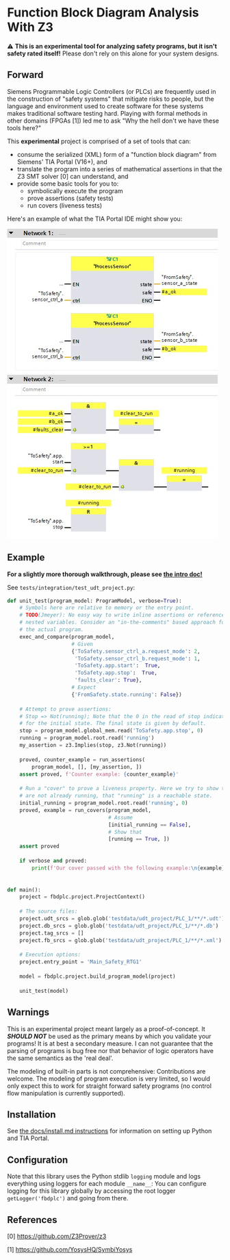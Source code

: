 # Function Block Diagram Analysis With Z3

:warning: **This is an experimental tool for analyzing safety programs, but it isn't safety rated itself!** Please don't rely on this alone for your system designs.

## Forward
Siemens Programmable Logic Controllers (or PLCs) are frequently used in the construction of "safety systems" that mitigate risks to people, but the language and environment used to create software for these systems makes traditional software testing hard. Playing with formal methods in other domains (FPGAs [1]) led me to ask "Why the hell don't we have these tools here?"

This **experimental** project is comprised of a set of tools that can:
 - consume the serialized (XML) form of a "function block diagram" from Siemens' TIA Portal (V16+), and
 - translate the program into a series of mathematical assertions in that the Z3 SMT solver [0] can understand, and
 - provide some basic tools for you to:
    - symbolically execute the program
    - prove assertions (safety tests)
    - run covers (liveness tests)

Here's an example of what the TIA Portal IDE might show you:

![example of a function block diagram](docs/fbd.jpg)

## Example

**For a slightly more thorough walkthrough, please see [the intro doc!](docs/intro.md)**

See `tests/integration/test_udt_project.py`:

```python
def unit_test(program_model: ProgramModel, verbose=True):
    # Symbols here are relative to memory or the entry point.
    # TODO(Jmeyer): No easy way to write inline assertions or reference deeply
    # nested variables. Consider an "in-the-comments" based approach for annotating
    # the actual program.
    exec_and_compare(program_model,
                     # Given
                     {'ToSafety.sensor_ctrl_a.request_mode': 2,
                      'ToSafety.sensor_ctrl_b.request_mode': 1,
                      'ToSafety.app.start':  True,
                      'ToSafety.app.stop':  True,
                      'faults_clear': True},
                     # Expect
                     {'FromSafety.state.running': False})

    # Attempt to prove assertions:
    # Stop => Not(running); Note that the 0 in the read of stop indicates we are asking
    # for the initial state. The final state is given by default.
    stop = program_model.global_mem.read('ToSafety.app.stop', 0)
    running = program_model.root.read('running')
    my_assertion = z3.Implies(stop, z3.Not(running))

    proved, counter_example = run_assertions(
        program_model, [], [my_assertion, ])
    assert proved, f'Counter example: {counter_example}'

    # Run a "cover" to prove a liveness property. Here we try to show that, assuming we
    # are not already running, that "running" is a reachable state.
    initial_running = program_model.root.read('running', 0)
    proved, example = run_covers(program_model,
                                 # Assume
                                 [initial_running == False],
                                 # Show that
                                 [running == True, ])
    assert proved

    if verbose and proved:
        print(f'Our cover passed with the following example:\n{example}')


def main():
    project = fbdplc.project.ProjectContext()

    # The source files:
    project.udt_srcs = glob.glob('testdata/udt_project/PLC_1/**/*.udt')
    project.db_srcs = glob.glob('testdata/udt_project/PLC_1/**/*.db')
    project.tag_srcs = []
    project.fb_srcs = glob.glob('testdata/udt_project/PLC_1/**/*.xml')

    # Execution options:
    project.entry_point = 'Main_Safety_RTG1'

    model = fbdplc.project.build_program_model(project)

    unit_test(model)


```

## Warnings

This is an experimental project meant largely as a proof-of-concept. It ***SHOULD NOT*** be used as the primary means by which you validate your programs! It is at best a secondary measure. I can not guarantee that the parsing of programs is bug free nor that behavior of logic operators have the same semantics as the 'real deal'.

The modeling of built-in parts is not comprehensive: Contributions are welcome. The modeling of program execution is very limited, so I would only expect this to work for straight forward safety programs (no control flow manipulation is currently supported).

## Installation
See [the docs/install.md instructions](docs/install.md) for information on setting up Python and TIA Portal.  

## Configuration

Note that this library uses the Python stdlib `logging` module and logs everything using loggers for each module `__name__`: You can configure logging for this library globally by accessing the root logger `getLogger('fbdplc')` and going from there.

## References

[0] https://github.com/Z3Prover/z3

[1] https://github.com/YosysHQ/SymbiYosys

